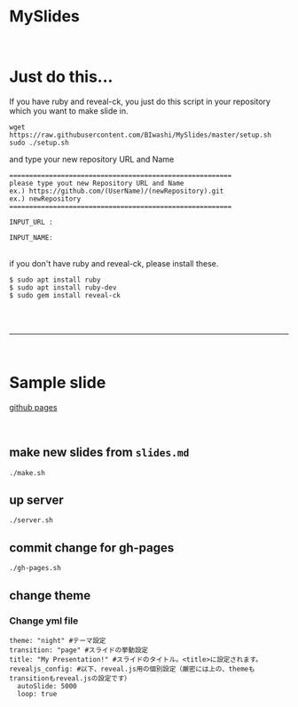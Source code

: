 # MySlides

<br >

# Just do this...

If you have ruby and reveal-ck, you just do this script in your repository which you want to make slide in.

```
wget https://raw.githubusercontent.com/BIwashi/MySlides/master/setup.sh
sudo ./setup.sh
```
and type your new repository URL and Name

```
========================================================
please type yout new Repository URL and Name
ex.) https://github.com/(UserName)/(newRepository).git
ex.) newRepository
========================================================

INPUT_URL : 

INPUT_NAME:

```

<br >
if you don't have ruby and reveal-ck, please install these.

```
$ sudo apt install ruby
$ sudo apt install ruby-dev
$ sudo gem install reveal-ck

```

<br >
<br >


---

<br >


# Sample slide

[github pages](https://biwashi.github.io/MySlides)



<br >

## make new slides from `slides.md`

```
./make.sh
```

## up server

```
./server.sh
```

## commit change for gh-pages

```
./gh-pages.sh
```

## change theme

### Change yml file

```
theme: "night" #テーマ設定
transition: "page" #スライドの挙動設定
title: "My Presentation!" #スライドのタイトル。<title>に設定されます。
revealjs_config: #以下、reveal.js用の個別設定（厳密には上の、themeもtransitionもreveal.jsの設定です）
  autoSlide: 5000
  loop: true
```


